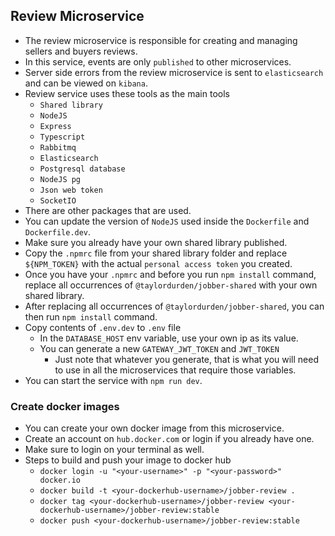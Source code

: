 ## Review Microservice

- The review microservice is responsible for creating and managing sellers and buyers reviews.
- In this service, events are only `published` to other microservices.
- Server side errors from the review microservice is sent to `elasticsearch` and can be viewed on `kibana`.
- Review service uses these tools as the main tools
  - `Shared library`
  - `NodeJS`
  - `Express`
  - `Typescript`
  - `Rabbitmq`
  - `Elasticsearch`
  - `Postgresql database`
  - `NodeJS pg`
  - `Json web token`
  - `SocketIO`
- There are other packages that are used.
- You can update the version of `NodeJS` used inside the `Dockerfile` and `Dockerfile.dev`.
- Make sure you already have your own shared library published.
- Copy the `.npmrc` file from your shared library folder and replace `${NPM_TOKEN}` with the actual `personal access token` you created.
- Once you have your `.npmrc` and before you run `npm install` command, replace all occurrences of `@taylordurden/jobber-shared` with your own shared library.
- After replacing all occurrences of `@taylordurden/jobber-shared`, you can then run `npm install` command.
- Copy contents of `.env.dev` to `.env` file
  - In the `DATABASE_HOST` env variable, use your own ip as its value.
  - You can generate a new `GATEWAY_JWT_TOKEN` and `JWT_TOKEN`
    - Just note that whatever you generate, that is what you will need to use in all the microservices that require those variables.
- You can start the service with `npm run dev`.

### Create docker images

- You can create your own docker image from this microservice.
- Create an account on `hub.docker.com` or login if you already have one.
- Make sure to login on your terminal as well.
- Steps to build and push your image to docker hub
  - `docker login -u "<your-username>" -p "<your-password>" docker.io`
  - `docker build -t <your-dockerhub-username>/jobber-review .`
  - `docker tag <your-dockerhub-username>/jobber-review <your-dockerhub-username>/jobber-review:stable`
  - `docker push <your-dockerhub-username>/jobber-review:stable`
